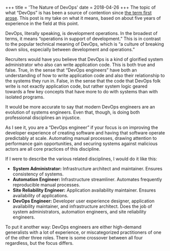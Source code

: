 +++
title = 'The Nature of DevOps'
date = 2018-04-26
+++
The topic of what “DevOps” is has been a source of contention since [the term first arose](http://www.jedi.be/blog/2008/10/09/agile-2008-toronto-agile-infrastructure-and-operations-presentation/). This post is my take on what it means, based on about five years of experience in the field at this point.

DevOps, literally speaking, is development operations. In the broadest of terms, it means “operations in support of development.” This is in contrast to the popular technical meaning of DevOps, which is “a culture of breaking down silos, especially between development and operations.”

Recruiters would have you believe that DevOps is a kind of glorified system administrator who also can write application code. This is both true and false. True, in the sense that “DevOps engineers” have both an understanding of how to write application code and also their relationship to the systems they run in. False, in the sense that the code that DevOps folk write is not exactly application code, but rather system logic geared towards a few key concepts that have more to do with systems than with isolated programs.

It would be more accurate to say that modern DevOps engineers are an evolution of systems engineers. Even that, though, is doing both professional disciplines an injustice.

As I see it, you are a “DevOps engineer” if your focus is on improving the developer experience of creating software and having that software operate predictably at scale. Automating manual processes, drawing attention to performance gain opportunities, and securing systems against malicious actors are all core practices of this discipline.

If I were to describe the various related disciplines, I would do it like this:

- **System Administrator:** Infrastructure architect and maintainer. Ensures consistency of systems.
- **Automation Engineer:** Infrastructure streamliner. Automates frequently reproducible manual processes.
- **Site Reliability Engineer:** Application availability maintainer. Ensures availability of applications.
- **DevOps Engineer:** Developer user experience designer, application availability maintainer, and infrastructure architect. Does the job of system administrators, automation engineers, and site reliability engineers.

To put it another way: DevOps engineers are either high-demand generalists with a lot of experience, or miscategorized practitioners of one of the other three roles. There is some crossover between all four regardless, but the focus differs.
